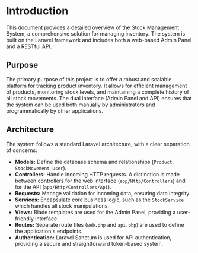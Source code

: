 # Introduction

This document provides a detailed overview of the Stock Management System, a comprehensive solution for managing inventory. The system is built on the Laravel framework and includes both a web-based Admin Panel and a RESTful API.

## Purpose

The primary purpose of this project is to offer a robust and scalable platform for tracking product inventory. It allows for efficient management of products, monitoring stock levels, and maintaining a complete history of all stock movements. The dual interface (Admin Panel and API) ensures that the system can be used both manually by administrators and programmatically by other applications.

## Architecture

The system follows a standard Laravel architecture, with a clear separation of concerns:

-   **Models:** Define the database schema and relationships (`Product`, `StockMovement`, `User`).
-   **Controllers:** Handle incoming HTTP requests. A distinction is made between controllers for the web interface (`app/Http/Controllers`) and for the API (`app/Http/Controllers/Api`).
-   **Requests:** Manage validation for incoming data, ensuring data integrity.
-   **Services:** Encapsulate core business logic, such as the `StockService` which handles all stock manipulations.
-   **Views:** Blade templates are used for the Admin Panel, providing a user-friendly interface.
-   **Routes:** Separate route files (`web.php` and `api.php`) are used to define the application's endpoints.
-   **Authentication:** Laravel Sanctum is used for API authentication, providing a secure and straightforward token-based system.
